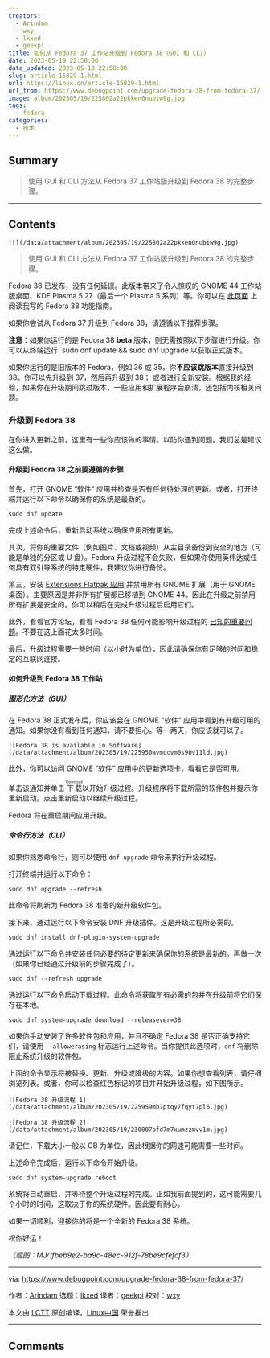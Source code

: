 ```yaml
---
creators:
  - Arindam
  - wxy
  - lkxed
  - geekpi
title: 如何从 Fedora 37 工作站升级到 Fedora 38（GUI 和 CLI）
date: 2023-05-19 22:58:00
date_updated: 2023-05-19 22:58:00
slug: article-15829-1.html
url: https://linux.cn/article-15829-1.html
url_from: https://www.debugpoint.com/upgrade-fedora-38-from-fedora-37/
image: album/202305/19/225802a22pkken0nubiw9g.jpg
tags:
  - fedora
categories:
  - 技术
---
```


## Summary

> 使用 GUI 和 CLI 方法从 Fedora 37 工作站版升级到 Fedora 38 的完整步骤。

***

<!-- more -->

## Contents

`![](/data/attachment/album/202305/19/225802a22pkken0nubiw9g.jpg)`

> 
> 使用 GUI 和 CLI 方法从 Fedora 37 工作站版升级到 Fedora 38 的完整步骤。
> 
> 
> 

Fedora 38 已发布，没有任何延误。此版本带来了令人惊叹的 GNOME 44 工作站版桌面、KDE Plasma 5.27（最后一个 Plasma 5 系列）等。你可以在 [此页面](https://www.debugpoint.com/fedora-38/) 上阅读我写的 Fedora 38 功能指南。

如果你尝试从 Fedora 37 升级到 Fedora 38，请遵循以下推荐步骤。

**注意**：如果你运行的是 Fedora 38 **beta** 版本，则无需按照以下步骤进行升级。你可以从终端运行 `sudo dnf update && sudo dnf upgrade 以获取正式版本。

如果你运行的是旧版本的 Fedora，例如 36 或 35，你**不应该跳版本**直接升级到 38。你可以先升级到 37，然后再升级到 38； 或者进行全新安装。根据我的经验，如果你在升级期间跳过版本，一些应用和扩展程序会崩溃，还包括内核相关问题。

### 升级到 Fedora 38

在你进入更新之前，这里有一些你应该做的事情。以防你遇到问题。我们总是建议这么做。

#### 升级到 Fedora 38 之前要遵循的步骤

首先，打开 GNOME “软件” 应用并检查是否有任何待处理的更新。或者，打开终端并运行以下命令以确保你的系统是最新的。

```shell
sudo dnf update
```

完成上述命令后，重新启动系统以确保应用所有更新。

其次，将你的重要文件（例如图片、文档或视频）从主目录备份到安全的地方（可能是单独的分区或 U 盘）。Fedora 升级过程不会失败，但如果你使用英伟达或任何具有双引导系统的特定硬件，我建议你进行备份。

第三，安装 [Extensions Flatpak 应用](https://flathub.org/apps/details/org.gnome.Extensions) 并禁用所有 GNOME 扩展（用于 GNOME 桌面）。主要原因是并非所有扩展都已移植到 GNOME 44。因此在升级之前禁用所有扩展是安全的。你可以稍后在完成升级过程后启用它们。

此外，看看官方论坛，看看 Fedora 38 任何可能影响升级过程的 [已知的重要问题](https://discussion.fedoraproject.org/tags/c/ask/common-issues/82/none/f38)。不要在这上面花太多时间。

最后，升级过程需要一些时间（以小时为单位），因此请确保你有足够的时间和稳定的互联网连接。

#### 如何升级到 Fedora 38 工作站

##### 图形化方法（GUI）

在 Fedora 38 正式发布后，你应该会在 GNOME “软件” 应用中看到有升级可用的通知。如果你没有看到任何通知，请不要担心。等一两天，你应该就可以了。

`![Fedora 38 is available in Software](/data/attachment/album/202305/19/225950avmccvm0s90v11ld.jpg)`

此外，你可以访问 GNOME “软件” 应用中的更新选项卡，看看它是否可用。

单击该通知并单击 <ruby> 下载 <rt>  Download </rt></ruby> 以开始升级过程。升级程序将下载所需的软件包并提示你重新启动。点击重新启动以继续升级过程。

Fedora 将在重启期间应用升级。

##### 命令行方法（CLI）

如果你熟悉命令行，则可以使用 `dnf upgrade` 命令来执行升级过程。

打开终端并运行以下命令：

```shell
sudo dnf upgrade --refresh
```

此命令将刷新为 Fedora 38 准备的新升级软件包。

接下来，通过运行以下命令安装 DNF 升级插件。这是升级过程所必需的。

```shell
sudo dnf install dnf-plugin-system-upgrade
```

通过运行以下命令并安装任何必要的待定更新来确保你的系统是最新的。再做一次（如果你已经通过升级前的步骤完成了）。

```shell
sudo dnf --refresh upgrade
```

通过运行以下命令启动下载过程。此命令将获取所有必需的包并在升级前将它们保存在本地。

```shell
sudo dnf system-upgrade download --releasever=38
```

如果你手动安装了许多软件包和应用，并且不确定 Fedora 38 是否正确支持它们，请使用 `--allowerasing` 标志运行上述命令。当你提供此选项时，`dnf` 将删除阻止系统升级的软件包。

上面的命令显示将被替换、更新、升级或降级的内容。如果你想查看列表，请仔细浏览列表。或者，你可以检查红色标记的项目并开始升级过程，如下图所示。

`![Fedora 38 升级流程 1](/data/attachment/album/202305/19/225959mb7ptqy7fqyt7pl6.jpg)`

`![Fedora 38 升级流程 2](/data/attachment/album/202305/19/230007bfd7m7xumzzmvv1m.jpg)`

请记住，下载大小一般以 GB 为单位，因此根据你的网速可能需要一些时间。

上述命令完成后，运行以下命令开始升级。

```shell
sudo dnf system-upgrade reboot
```

系统将自动重启，并等待整个升级过程的完成。正如我前面提到的，这可能需要几个小时的时间，这取决于你的系统硬件。因此要有耐心。

如果一切顺利，迎接你的将是一个全新的 Fedora 38 系统。

祝你好运！

*（题图：MJ/1fbeb9e2-ba9c-48ec-912f-78be9cfefcf3）*

---

via: <https://www.debugpoint.com/upgrade-fedora-38-from-fedora-37/>

作者：[Arindam](https://www.debugpoint.com/author/admin1/) 选题：[lkxed](https://github.com/lkxed/) 译者：[geekpi](https://github.com/geekpi) 校对：[wxy](https://github.com/wxy)

本文由 [LCTT](https://github.com/LCTT/TranslateProject) 原创编译，[Linux中国](https://linux.cn/) 荣誉推出

***

## Comments
